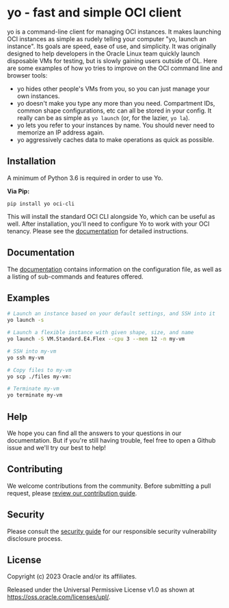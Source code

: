 # yo - fast and simple OCI client

yo is a command-line client for managing OCI instances. It makes launching OCI
instances as simple as rudely telling your computer "yo, launch an instance".
Its goals are speed, ease of use, and simplicity. It was originally designed to
help developers in the Oracle Linux team quickly launch disposable VMs for
testing, but is slowly gaining users outside of OL. Here are some examples of
how yo tries to improve on the OCI command line and browser tools:

- yo hides other people's VMs from you, so you can just manage your own
  instances.
- yo doesn't make you type any more than you need. Compartment IDs, common shape
  configurations, etc can all be stored in your config. It really can be as
  simple as `yo launch` (or, for the lazier, `yo la`).
- yo lets you refer to your instances by name. You should never need to memorize
  an IP address again.
- yo aggressively caches data to make operations as quick as possible.

## Installation

A minimum of Python 3.6 is required in order to use Yo.

**Via Pip:**

    pip install yo oci-cli

This will install the standard OCI CLI alongside Yo, which can be useful as
well.  After installation, you'll need to configure Yo to work with your OCI
tenancy.  Please see the [documentation][] for detailed instructions.

## Documentation

The [documentation][] contains information on the configuration file, as well as
a listing of sub-commands and features offered.

## Examples

```bash
# Launch an instance based on your default settings, and SSH into it
yo launch -s

# Launch a flexible instance with given shape, size, and name
yo launch -S VM.Standard.E4.Flex --cpu 3 --mem 12 -n my-vm

# SSH into my-vm
yo ssh my-vm

# Copy files to my-vm
yo scp ./files my-vm:

# Terminate my-vm
yo terminate my-vm
```

## Help

We hope you can find all the answers to your questions in our documentation. But
if you're still having trouble, feel free to open a Github issue and we'll try
our best to help!

## Contributing

We welcome contributions from the community. Before submitting a pull request,
please [review our contribution guide][contributing].

## Security

Please consult the [security guide][security] for our responsible security
vulnerability disclosure process.

## License

Copyright (c) 2023 Oracle and/or its affiliates.

Released under the Universal Permissive License v1.0 as shown at
https://oss.oracle.com/licenses/upl/.

[documentation]: https://oracle-samples.github.io/yo/
[contributing]: ./CONTRIBUTING.md
[security]: ./SECURITY.md

